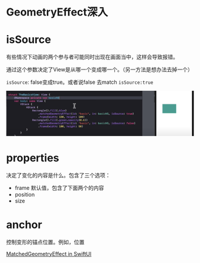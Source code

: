 # GeometryEffect深入

# isSource

有些情况下动画的两个参与者可能同时出现在画面当中，这样会导致报错。

通过这个参数决定了View是从哪一个变成哪一个。（另一方法是想办法去掉一个）

`isSource`: false变成true。或者说false 去match `isSource:true`

![Untitled](GeometryEffect%E6%B7%B1%E5%85%A5%200c348fe4eaa94d479d6d5020f2c72d7b/Untitled.png)

# properties

决定了变化的内容是什么。包含了三个选项：

- frame 默认值，包含了下面两个的内容
- position
- size

# anchor

控制变形的锚点位置。例如，位置

[MatchedGeometryEffect in SwiftUI](https://www.youtube.com/watch?v=xGNR7tvDE0Q)